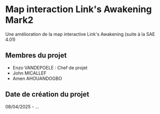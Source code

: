 # Map interaction Link's Awakening Mark2
Une amélioration de la map interactive Link's Awakening (suite à la SAE 4.01)

## Membres du projet
- Enzo VANDEPOELE : Chef de projet
- John MICALLEF
- Amen AHOUANDOGBO

## Date de création du projet
08/04/2025 - ...
